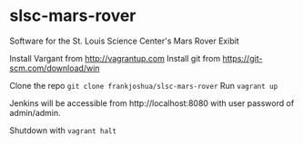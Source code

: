 # slsc-mars-rover
Software for the St. Louis Science Center's Mars Rover Exibit

Install Vargant from http://vagrantup.com
Install git from https://git-scm.com/download/win


Clone the repo ```git clone frankjoshua/slsc-mars-rover```
Run ```vagrant up```

Jenkins will be accessible from http://localhost:8080 with user password of admin/admin.

Shutdown with ```vagrant halt```